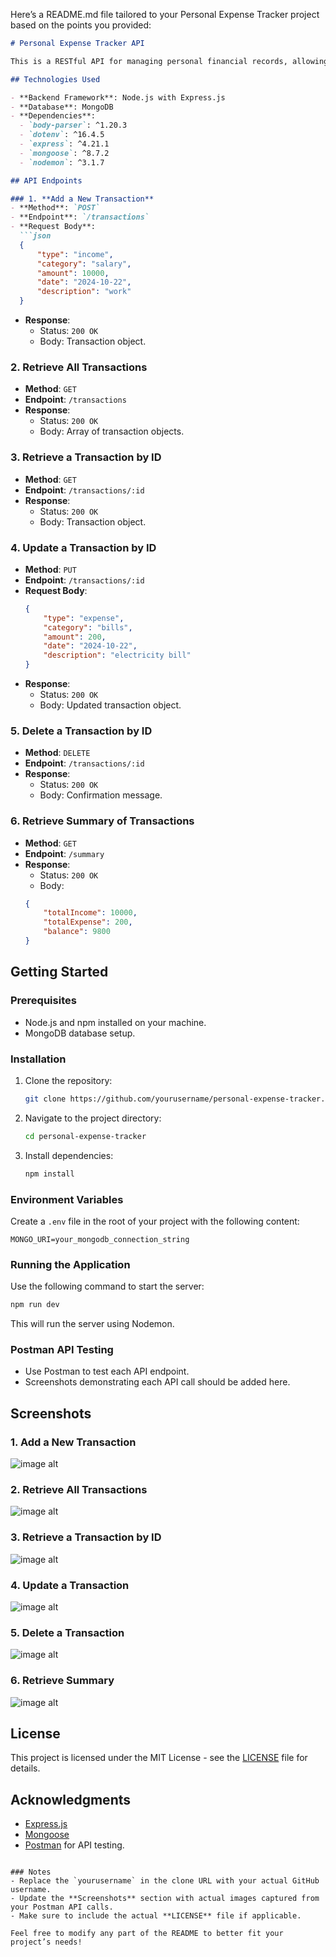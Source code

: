 Here’s a README.md file tailored to your Personal Expense Tracker project based on the points you provided:

```markdown
# Personal Expense Tracker API

This is a RESTful API for managing personal financial records, allowing users to record their income and expenses, retrieve past transactions, and get summaries by category or time period.

## Technologies Used

- **Backend Framework**: Node.js with Express.js
- **Database**: MongoDB
- **Dependencies**:
  - `body-parser`: ^1.20.3
  - `dotenv`: ^16.4.5
  - `express`: ^4.21.1
  - `mongoose`: ^8.7.2
  - `nodemon`: ^3.1.7

## API Endpoints

### 1. **Add a New Transaction**
- **Method**: `POST`
- **Endpoint**: `/transactions`
- **Request Body**:
  ```json
  {
      "type": "income",
      "category": "salary",
      "amount": 10000,
      "date": "2024-10-22",
      "description": "work"
  }
  ```
- **Response**:
  - Status: `200 OK`
  - Body: Transaction object.

### 2. **Retrieve All Transactions**
- **Method**: `GET`
- **Endpoint**: `/transactions`
- **Response**:
  - Status: `200 OK`
  - Body: Array of transaction objects.

### 3. **Retrieve a Transaction by ID**
- **Method**: `GET`
- **Endpoint**: `/transactions/:id`
- **Response**:
  - Status: `200 OK`
  - Body: Transaction object.

### 4. **Update a Transaction by ID**
- **Method**: `PUT`
- **Endpoint**: `/transactions/:id`
- **Request Body**:
  ```json
  {
      "type": "expense",
      "category": "bills",
      "amount": 200,
      "date": "2024-10-22",
      "description": "electricity bill"
  }
  ```
- **Response**:
  - Status: `200 OK`
  - Body: Updated transaction object.

### 5. **Delete a Transaction by ID**
- **Method**: `DELETE`
- **Endpoint**: `/transactions/:id`
- **Response**:
  - Status: `200 OK`
  - Body: Confirmation message.

### 6. **Retrieve Summary of Transactions**
- **Method**: `GET`
- **Endpoint**: `/summary`
- **Response**:
  - Status: `200 OK`
  - Body:
  ```json
  {
      "totalIncome": 10000,
      "totalExpense": 200,
      "balance": 9800
  }
  ```

## Getting Started

### Prerequisites

- Node.js and npm installed on your machine.
- MongoDB database setup.

### Installation

1. Clone the repository:
   ```bash
   git clone https://github.com/yourusername/personal-expense-tracker.git
   ```
2. Navigate to the project directory:
   ```bash
   cd personal-expense-tracker
   ```
3. Install dependencies:
   ```bash
   npm install
   ```

### Environment Variables

Create a `.env` file in the root of your project with the following content:
```
MONGO_URI=your_mongodb_connection_string
```

### Running the Application

Use the following command to start the server:
```bash
npm run dev
```
This will run the server using Nodemon.

### Postman API Testing

- Use Postman to test each API endpoint.
- Screenshots demonstrating each API call should be added here.

## Screenshots

### 1. Add a New Transaction
![image alt](https://github.com/kondojumanasa/Personal-Expense-Tracker/blob/ea923012d8586db0c6fb67777c312a1a276d7e52/Screenshot%202024-10-22%20221500.png)

### 2. Retrieve All Transactions
![image alt](https://github.com/kondojumanasa/Personal-Expense-Tracker/blob/b129f5f60acfbe86dae5b24dbe4e9a592ecdb335/Screenshot%202024-10-23%20000141.png)

### 3. Retrieve a Transaction by ID
![image alt](https://github.com/kondojumanasa/Personal-Expense-Tracker/blob/3c120d382e8e4b4afcc1f623514146ab46413718/Screenshot%202024-10-22%20221603.png)

### 4. Update a Transaction
![image alt](https://github.com/kondojumanasa/Personal-Expense-Tracker/blob/38714c8bb1a5ee310c6fb7865ba42b16c9618c74/Screenshot%202024-10-22%20222004.png)

### 5. Delete a Transaction
![image alt](https://github.com/kondojumanasa/Personal-Expense-Tracker/blob/38714c8bb1a5ee310c6fb7865ba42b16c9618c74/Screenshot%202024-10-22%20222029.png)

### 6. Retrieve Summary
![image alt](https://github.com/kondojumanasa/Personal-Expense-Tracker/blob/b129f5f60acfbe86dae5b24dbe4e9a592ecdb335/Screenshot%202024-10-22%20235822.png)

## License

This project is licensed under the MIT License - see the [LICENSE](LICENSE) file for details.

## Acknowledgments

- [Express.js](https://expressjs.com/)
- [Mongoose](https://mongoosejs.com/)
- [Postman](https://www.postman.com/) for API testing.
```

### Notes
- Replace the `yourusername` in the clone URL with your actual GitHub username.
- Update the **Screenshots** section with actual images captured from your Postman API calls.
- Make sure to include the actual **LICENSE** file if applicable.

Feel free to modify any part of the README to better fit your project’s needs!
